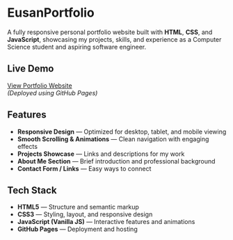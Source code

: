 # EusanPortfolio 

A fully responsive personal portfolio website built with **HTML**, **CSS**, and **JavaScript**, showcasing my projects, skills, and experience as a Computer Science student and aspiring software engineer.

## Live Demo
[View Portfolio Website](https://eusan-dev.github.io/EusanPortfolio/)  
*(Deployed using GitHub Pages)*

## Features
- **Responsive Design** — Optimized for desktop, tablet, and mobile viewing
- **Smooth Scrolling & Animations** — Clean navigation with engaging effects
- **Projects Showcase** — Links and descriptions for my work
- **About Me Section** — Brief introduction and professional background
- **Contact Form / Links** — Easy ways to connect


## Tech Stack
- **HTML5** — Structure and semantic markup
- **CSS3** — Styling, layout, and responsive design
- **JavaScript (Vanilla JS)** — Interactive features and animations
- **GitHub Pages** — Deployment and hosting
